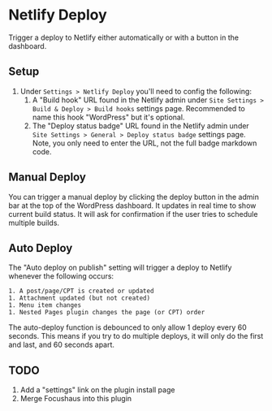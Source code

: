 # Netlify Deploy

Trigger a deploy to Netlify either automatically or with a button in the dashboard.

## Setup

1.  Under `Settings > Netlify Deploy` you'll need to config the following:
    1. A "Build hook" URL found in the Netlify admin under `Site Settings > Build & Deploy > Build hooks` settings page. Recommended to name this hook "WordPress" but it's optional.
    1. The "Deploy status badge" URL found in the Netlify admin under `Site Settings > General > Deploy status badge` settings page. Note, you only need to enter the URL, not the full badge markdown code.

## Manual Deploy

You can trigger a manual deploy by clicking the deploy button in the admin bar at the top of the WordPress dashboard. It updates in real time to show current build status. It will ask for confirmation if the user tries to schedule multiple builds.

## Auto Deploy

The "Auto deploy on publish" setting will trigger a deploy to Netlify whenever the following occurs:

    1. A post/page/CPT is created or updated
    1. Attachment updated (but not created)
    1. Menu item changes
    1. Nested Pages plugin changes the page (or CPT) order

The auto-deploy function is debounced to only allow 1 deploy every 60 seconds. This means if you try to do multiple deploys, it will only do the first and last, and 60 seconds apart.

## TODO

1. Add a "settings" link on the plugin install page
1. Merge Focushaus into this plugin
